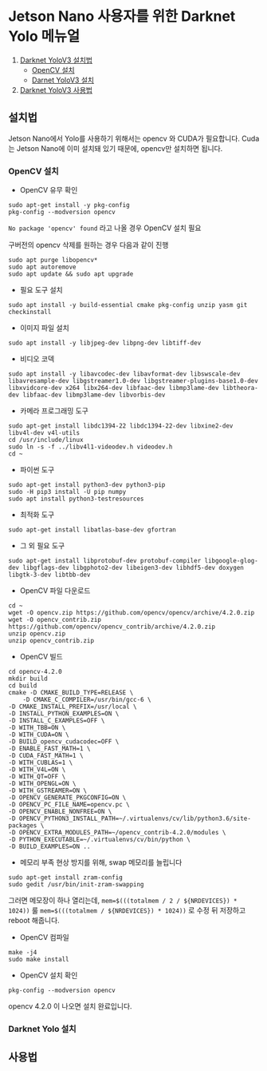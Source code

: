 # Jetson Nano 사용자를 위한 Darknet Yolo 메뉴얼



1.  [Darknet YoloV3 설치법](#설치법)
	* [OpenCV 설치](#OpenCV-설치)
	* [Darnet YoloV3 설치](#Darknet-Yolo-설치)
2.  [Darknet YoloV3 사용법](#사용법)


## 설치법

Jetson Nano에서 Yolo를 사용하기 위해서는 opencv 와 CUDA가 필요합니다.
Cuda는 Jetson Nano에 이미 설치돼 있기 때문에, opencv만 설치하면 됩니다.

### OpenCV 설치
* OpenCV 유무 확인
```
sudo apt-get install -y pkg-config
pkg-config --modversion opencv
```
`No package 'opencv' found` 라고 나올 경우 OpenCV 설치 필요

구버전의 opencv 삭제를 원하는 경우 다음과 같이 진행
```
sudo apt purge libopencv*
sudo apt autoremove
sudo apt update && sudo apt upgrade
```

* 필요 도구 설치
```
sudo apt install -y build-essential cmake pkg-config unzip yasm git checkinstall
```

* 이미지 파일 설치
```
sudo apt install -y libjpeg-dev libpng-dev libtiff-dev
```

* 비디오 코덱 
```
sudo apt install -y libavcodec-dev libavformat-dev libswscale-dev libavresample-dev libgstreamer1.0-dev libgstreamer-plugins-base1.0-dev libxvidcore-dev x264 libx264-dev libfaac-dev libmp3lame-dev libtheora-dev libfaac-dev libmp3lame-dev libvorbis-dev
```
* 카메라 프로그래밍 도구 
```
sudo apt-get install libdc1394-22 libdc1394-22-dev libxine2-dev libv4l-dev v4l-utils
cd /usr/include/linux
sudo ln -s -f ../libv4l1-videodev.h videodev.h
cd ~
```

* 파이썬 도구
```
sudo apt-get install python3-dev python3-pip
sudo -H pip3 install -U pip numpy
sudo apt install python3-testresources
```

* 최적화 도구
```
sudo apt-get install libatlas-base-dev gfortran
```

* 그 외 필요 도구
```
sudo apt-get install libprotobuf-dev protobuf-compiler libgoogle-glog-dev libgflags-dev libgphoto2-dev libeigen3-dev libhdf5-dev doxygen libgtk-3-dev libtbb-dev 
```

* OpenCV 파일 다운로드
```
cd ~
wget -O opencv.zip https://github.com/opencv/opencv/archive/4.2.0.zip
wget -O opencv_contrib.zip https://github.com/opencv/opencv_contrib/archive/4.2.0.zip
unzip opencv.zip
unzip opencv_contrib.zip
```
* OpenCV 빌드 

```
cd opencv-4.2.0
mkdir build
cd build
cmake -D CMAKE_BUILD_TYPE=RELEASE \
	-D CMAKE_C_COMPILER=/usr/bin/gcc-6 \
-D CMAKE_INSTALL_PREFIX=/usr/local \
-D INSTALL_PYTHON_EXAMPLES=ON \
-D INSTALL_C_EXAMPLES=OFF \
-D WITH_TBB=ON \
-D WITH_CUDA=ON \
-D BUILD_opencv_cudacodec=OFF \
-D ENABLE_FAST_MATH=1 \
-D CUDA_FAST_MATH=1 \
-D WITH_CUBLAS=1 \
-D WITH_V4L=ON \
-D WITH_QT=OFF \
-D WITH_OPENGL=ON \
-D WITH_GSTREAMER=ON \
-D OPENCV_GENERATE_PKGCONFIG=ON \
-D OPENCV_PC_FILE_NAME=opencv.pc \
-D OPENCV_ENABLE_NONFREE=ON \
-D OPENCV_PYTHON3_INSTALL_PATH=~/.virtualenvs/cv/lib/python3.6/site-packages \
-D OPENCV_EXTRA_MODULES_PATH=~/opencv_contrib-4.2.0/modules \
-D PYTHON_EXECUTABLE=~/.virtualenvs/cv/bin/python \
-D BUILD_EXAMPLES=ON ..
```

* 메모리 부족 현상 방지를 위해, swap 메모리를 늘립니다
```
sudo apt-get install zram-config
sudo gedit /usr/bin/init-zram-swapping
```
그러면 메모장이 하나 열리는데, 
`mem=$(((totalmem / 2 / ${NRDEVICES}) * 1024))` 룰 `mem=$(((totalmem / ${NRDEVICES}) * 1024))` 로 수정 뒤 저장하고 reboot 해줍니다.

* OpenCV 컴파일
```
make -j4
sudo make install
```

* OpenCV 설치 확인
```
pkg-config --modversion opencv
```
opencv 4.2.0 이 나오면 설치 완료입니다.

### Darknet Yolo 설치

## 사용법

